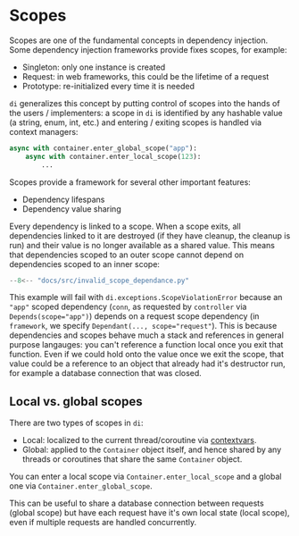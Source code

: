 # Scopes

Scopes are one of the fundamental concepts in dependency injection.
Some dependency injection frameworks provide fixes scopes, for example:

- Singleton: only one instance is created
- Request: in web frameworks, this could be the lifetime of a request
- Prototype: re-initialized every time it is needed

`di` generalizes this concept by putting control of scopes into the hands of the users / implementers: a scope in `di` is identified by any hashable value (a string, enum, int, etc.) and entering / exiting scopes is handled via context managers:

```python
async with container.enter_global_scope("app"):
    async with container.enter_local_scope(123):
        ...
```

Scopes provide a framework for several other important features:

- Dependency lifespans
- Dependency value sharing

Every dependency is linked to a scope.
When a scope exits, all dependencies linked to it are destroyed (if they have cleanup, the cleanup is run) and their value is no longer available as a shared value.
This means that dependencies scoped to an outer scope cannot depend on dependencies scoped to an inner scope:

```Python hl_lines="13 22"
--8<-- "docs/src/invalid_scope_dependance.py"
```

This example will fail with `di.exceptions.ScopeViolationError` because an `"app"` scoped dependency (`conn`, as requested by `controller` via `Depends(scope="app")`) depends on a request scope dependency (in `framework`, we specify `Dependant(..., scope="request"`).
This is because dependencies and scopes behave much a stack and references in general purpose langauges: you can't reference a function local once you exit that function.
Even if we could hold onto the value once we exit the scope, that value could be a reference to an object that already had it's destructor run, for example a database connection that was closed.

## Local vs. global scopes

There are two types of scopes in `di`:

- Local: localized to the current thread/coroutine via [contextvars].
- Global: applied to the `Container` object itself, and hence shared by any threads or coroutines that share the same `Container` object.

You can enter a local scope via `Container.enter_local_scope` and a global one via `Container.enter_global_scope`.

This can be useful to share a database connection between requests (global scope) but have each request have it's own local state (local scope), even if multiple requests are handled concurrently.

[contextvars]: https://docs.python.org/3/library/contextvars.html
